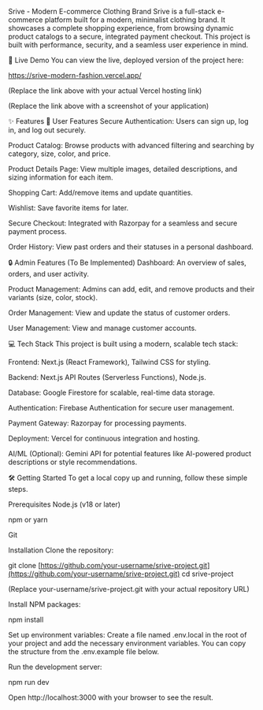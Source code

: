 Srive - Modern E-commerce Clothing Brand
Srive is a full-stack e-commerce platform built for a modern, minimalist clothing brand. It showcases a complete shopping experience, from browsing dynamic product catalogs to a secure, integrated payment checkout. This project is built with performance, security, and a seamless user experience in mind.

🚀 Live Demo
You can view the live, deployed version of the project here:

https://srive-modern-fashion.vercel.app/

(Replace the link above with your actual Vercel hosting link)

(Replace the link above with a screenshot of your application)

✨ Features
👤 User Features
Secure Authentication: Users can sign up, log in, and log out securely.

Product Catalog: Browse products with advanced filtering and searching by category, size, color, and price.

Product Details Page: View multiple images, detailed descriptions, and sizing information for each item.

Shopping Cart: Add/remove items and update quantities.

Wishlist: Save favorite items for later.

Secure Checkout: Integrated with Razorpay for a seamless and secure payment process.

Order History: View past orders and their statuses in a personal dashboard.

🔒 Admin Features (To Be Implemented)
Dashboard: An overview of sales, orders, and user activity.

Product Management: Admins can add, edit, and remove products and their variants (size, color, stock).

Order Management: View and update the status of customer orders.

User Management: View and manage customer accounts.

💻 Tech Stack
This project is built using a modern, scalable tech stack:

Frontend: Next.js (React Framework), Tailwind CSS for styling.

Backend: Next.js API Routes (Serverless Functions), Node.js.

Database: Google Firestore for scalable, real-time data storage.

Authentication: Firebase Authentication for secure user management.

Payment Gateway: Razorpay for processing payments.

Deployment: Vercel for continuous integration and hosting.

AI/ML (Optional): Gemini API for potential features like AI-powered product descriptions or style recommendations.

🛠️ Getting Started
To get a local copy up and running, follow these simple steps.

Prerequisites
Node.js (v18 or later)

npm or yarn

Git

Installation
Clone the repository:

git clone [https://github.com/your-username/srive-project.git](https://github.com/your-username/srive-project.git)
cd srive-project

(Replace your-username/srive-project.git with your actual repository URL)

Install NPM packages:

npm install

Set up environment variables:
Create a file named .env.local in the root of your project and add the necessary environment variables. You can copy the structure from the .env.example file below.

Run the development server:

npm run dev

Open http://localhost:3000 with your browser to see the result.
